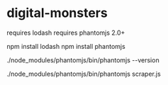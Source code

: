 # digital-monsters

requires lodash
requires phantomjs 2.0+

npm install lodash
npm install phantomjs

./node_modules/phantomjs/bin/phantomjs --version

./node_modules/phantomjs/bin/phantomjs scraper.js
